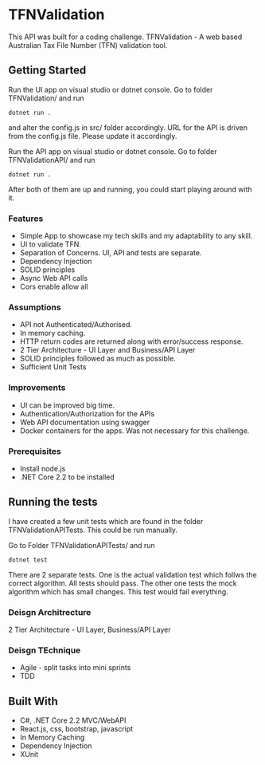 # TFNValidation

This API was built for a coding challenge. TFNValidation - A web based Australian Tax File Number (TFN) validation tool.

## Getting Started

Run the UI app on visual studio or dotnet console.
Go to folder TFNValidation/ 
and run 
```
dotnet run .
```
and alter the config.js in src/ folder accordingly. URL for the API is driven from the config.js file. Please update it accordingly.

Run the API app on visual studio or dotnet console.
Go to folder TFNValidationAPI/ 
and run 
```
dotnet run .
```
After both of them are up and running, you could start playing around with it.

### Features

* Simple App to showcase my tech skills and my adaptability to any skill.
* UI to validate TFN.
* Separation of Concerns. UI, API and tests are separate.
* Dependency Injection
* SOLID principles
* Async Web API calls
* Cors enable allow all

### Assumptions

* API not Authenticated/Authorised.
* In memory caching.
* HTTP return codes are returned along with error/success response.
* 2 Tier Architecture - UI Layer and Business/API Layer
* SOLID principles followed as much as possible.
* Sufficient Unit Tests

### Improvements

* UI can be improved big time.
* Authentication/Authorization for the APIs
* Web API documentation using swagger
* Docker containers for the apps. Was not necessary for this challenge.

### Prerequisites

* Install node.js
* .NET Core 2.2 to be installed

## Running the tests

I have created a few unit tests which are found in the folder TFNValidationAPITests. This could be run manually. 

Go to Folder TFNValidationAPITests/ and run
```
dotnet test
```
There are 2 separate tests. One is the actual validation test which follws the correct algorithm. All tests should pass.
The other one tests the mock algorithm which has small changes. This test would fail everything.

### Deisgn Architrecture

2 Tier Architecture - UI Layer, Business/API Layer 

### Deisgn TEchnique

* Agile - split tasks into mini sprints
* TDD

## Built With

* C#, .NET Core 2.2 MVC/WebAPI
* React.js, css, bootstrap, javascript
* In Memory Caching
* Dependency Injection
* XUnit
